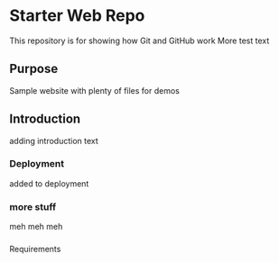 # Starter Web Repo

This repository is for showing how Git and GitHub work
More test text

## Purpose

Sample website with plenty of files for demos

## Introduction

adding introduction text

### Deployment

added to deployment

### more stuff

meh meh meh



###
Requirements